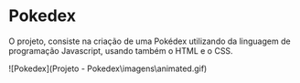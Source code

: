 # Pokedex

O projeto, consiste na criação de uma Pokédex utilizando da linguagem de programação Javascript, usando também o HTML e o CSS.

![Pokedex](Projeto - Pokedex\imagens\animated.gif)
